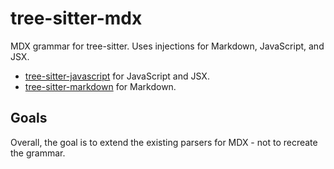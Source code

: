 # tree-sitter-mdx

MDX grammar for tree-sitter. Uses injections for Markdown, JavaScript, and JSX.

- [tree-sitter-javascript](https://github.com/tree-sitter/tree-sitter-javascript) for JavaScript and JSX.
- [tree-sitter-markdown](https://github.com/tree-sitter-grammars/tree-sitter-markdown) for Markdown.

## Goals

Overall, the goal is to extend the existing parsers for MDX - not to recreate the grammar.
